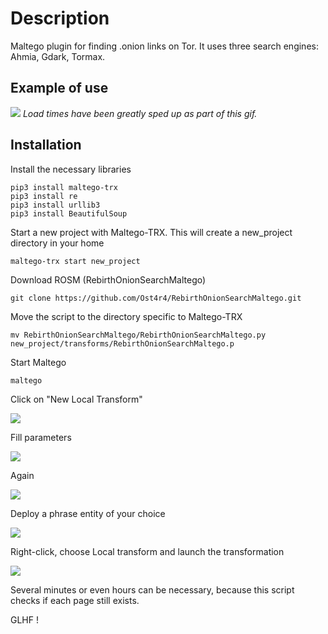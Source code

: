 # Description
Maltego plugin for finding .onion links on Tor. It uses three search engines: Ahmia, Gdark, Tormax.


## Example of use

![](https://user-images.githubusercontent.com/128547363/232911743-2cb50de9-9405-4371-965d-1ea5fab1977e.gif)
_Load times have been greatly sped up as part of this gif._

## Installation

Install the necessary libraries
```
pip3 install maltego-trx
pip3 install re
pip3 install urllib3
pip3 install BeautifulSoup
```
Start a new project with Maltego-TRX. This will create a new_project directory in your home
```
maltego-trx start new_project
```
Download ROSM (RebirthOnionSearchMaltego)
```
git clone https://github.com/Ost4r4/RebirthOnionSearchMaltego.git
```
Move the script to the directory specific to Maltego-TRX
```
mv RebirthOnionSearchMaltego/RebirthOnionSearchMaltego.py new_project/transforms/RebirthOnionSearchMaltego.p
```
Start Maltego
```
maltego
```
Click on "New Local Transform"

![](https://user-images.githubusercontent.com/128547363/234405773-cae801ff-9e40-4f7b-acbf-30bfc571bbc4.png)

Fill parameters

![](https://user-images.githubusercontent.com/128547363/234114045-5bb9ccf1-ee16-4d9f-986b-8b6da7cb39e2.png)

Again

![](https://user-images.githubusercontent.com/128547363/234114460-d5e272ae-54d0-47a1-8b12-53e32f4258f2.png)

Deploy a phrase entity of your choice

![](https://user-images.githubusercontent.com/128547363/232910513-dbb034df-e254-461c-a9c8-d57e9888d9f9.png)

Right-click, choose Local transform and launch the transformation

![](https://user-images.githubusercontent.com/128547363/232910717-fd56452d-a6cd-4984-a0e5-41ef86282730.png)

Several minutes or even hours can be necessary, because this script checks if each page still exists. 

GLHF !
